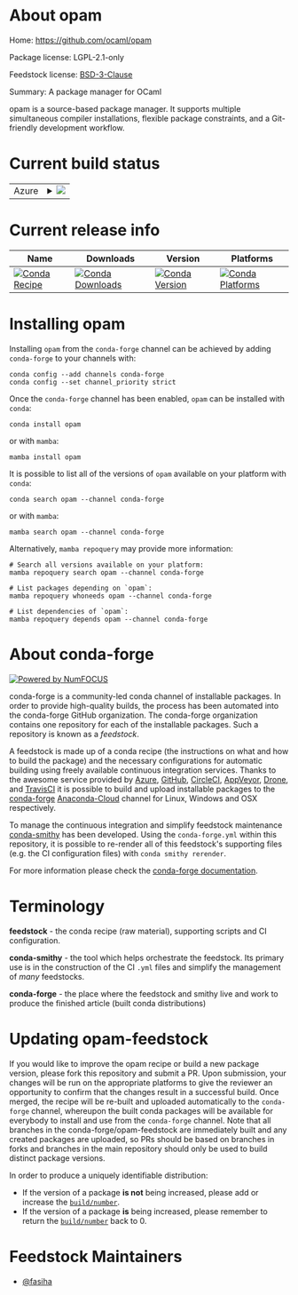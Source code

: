 About opam
==========

Home: https://github.com/ocaml/opam

Package license: LGPL-2.1-only

Feedstock license: [BSD-3-Clause](https://github.com/conda-forge/opam-feedstock/blob/main/LICENSE.txt)

Summary: A package manager for OCaml

opam is a source-based package manager. It supports multiple simultaneous compiler
installations, flexible package constraints, and a Git-friendly development workflow.


Current build status
====================


<table>
    
  <tr>
    <td>Azure</td>
    <td>
      <details>
        <summary>
          <a href="https://dev.azure.com/conda-forge/feedstock-builds/_build/latest?definitionId=15649&branchName=main">
            <img src="https://dev.azure.com/conda-forge/feedstock-builds/_apis/build/status/opam-feedstock?branchName=main">
          </a>
        </summary>
        <table>
          <thead><tr><th>Variant</th><th>Status</th></tr></thead>
          <tbody><tr>
              <td>linux_64</td>
              <td>
                <a href="https://dev.azure.com/conda-forge/feedstock-builds/_build/latest?definitionId=15649&branchName=main">
                  <img src="https://dev.azure.com/conda-forge/feedstock-builds/_apis/build/status/opam-feedstock?branchName=main&jobName=linux&configuration=linux%20linux_64_" alt="variant">
                </a>
              </td>
            </tr>
          </tbody>
        </table>
      </details>
    </td>
  </tr>
</table>

Current release info
====================

| Name | Downloads | Version | Platforms |
| --- | --- | --- | --- |
| [![Conda Recipe](https://img.shields.io/badge/recipe-opam-green.svg)](https://anaconda.org/conda-forge/opam) | [![Conda Downloads](https://img.shields.io/conda/dn/conda-forge/opam.svg)](https://anaconda.org/conda-forge/opam) | [![Conda Version](https://img.shields.io/conda/vn/conda-forge/opam.svg)](https://anaconda.org/conda-forge/opam) | [![Conda Platforms](https://img.shields.io/conda/pn/conda-forge/opam.svg)](https://anaconda.org/conda-forge/opam) |

Installing opam
===============

Installing `opam` from the `conda-forge` channel can be achieved by adding `conda-forge` to your channels with:

```
conda config --add channels conda-forge
conda config --set channel_priority strict
```

Once the `conda-forge` channel has been enabled, `opam` can be installed with `conda`:

```
conda install opam
```

or with `mamba`:

```
mamba install opam
```

It is possible to list all of the versions of `opam` available on your platform with `conda`:

```
conda search opam --channel conda-forge
```

or with `mamba`:

```
mamba search opam --channel conda-forge
```

Alternatively, `mamba repoquery` may provide more information:

```
# Search all versions available on your platform:
mamba repoquery search opam --channel conda-forge

# List packages depending on `opam`:
mamba repoquery whoneeds opam --channel conda-forge

# List dependencies of `opam`:
mamba repoquery depends opam --channel conda-forge
```


About conda-forge
=================

[![Powered by
NumFOCUS](https://img.shields.io/badge/powered%20by-NumFOCUS-orange.svg?style=flat&colorA=E1523D&colorB=007D8A)](https://numfocus.org)

conda-forge is a community-led conda channel of installable packages.
In order to provide high-quality builds, the process has been automated into the
conda-forge GitHub organization. The conda-forge organization contains one repository
for each of the installable packages. Such a repository is known as a *feedstock*.

A feedstock is made up of a conda recipe (the instructions on what and how to build
the package) and the necessary configurations for automatic building using freely
available continuous integration services. Thanks to the awesome service provided by
[Azure](https://azure.microsoft.com/en-us/services/devops/), [GitHub](https://github.com/),
[CircleCI](https://circleci.com/), [AppVeyor](https://www.appveyor.com/),
[Drone](https://cloud.drone.io/welcome), and [TravisCI](https://travis-ci.com/)
it is possible to build and upload installable packages to the
[conda-forge](https://anaconda.org/conda-forge) [Anaconda-Cloud](https://anaconda.org/)
channel for Linux, Windows and OSX respectively.

To manage the continuous integration and simplify feedstock maintenance
[conda-smithy](https://github.com/conda-forge/conda-smithy) has been developed.
Using the ``conda-forge.yml`` within this repository, it is possible to re-render all of
this feedstock's supporting files (e.g. the CI configuration files) with ``conda smithy rerender``.

For more information please check the [conda-forge documentation](https://conda-forge.org/docs/).

Terminology
===========

**feedstock** - the conda recipe (raw material), supporting scripts and CI configuration.

**conda-smithy** - the tool which helps orchestrate the feedstock.
                   Its primary use is in the construction of the CI ``.yml`` files
                   and simplify the management of *many* feedstocks.

**conda-forge** - the place where the feedstock and smithy live and work to
                  produce the finished article (built conda distributions)


Updating opam-feedstock
=======================

If you would like to improve the opam recipe or build a new
package version, please fork this repository and submit a PR. Upon submission,
your changes will be run on the appropriate platforms to give the reviewer an
opportunity to confirm that the changes result in a successful build. Once
merged, the recipe will be re-built and uploaded automatically to the
`conda-forge` channel, whereupon the built conda packages will be available for
everybody to install and use from the `conda-forge` channel.
Note that all branches in the conda-forge/opam-feedstock are
immediately built and any created packages are uploaded, so PRs should be based
on branches in forks and branches in the main repository should only be used to
build distinct package versions.

In order to produce a uniquely identifiable distribution:
 * If the version of a package **is not** being increased, please add or increase
   the [``build/number``](https://docs.conda.io/projects/conda-build/en/latest/resources/define-metadata.html#build-number-and-string).
 * If the version of a package **is** being increased, please remember to return
   the [``build/number``](https://docs.conda.io/projects/conda-build/en/latest/resources/define-metadata.html#build-number-and-string)
   back to 0.

Feedstock Maintainers
=====================

* [@fasiha](https://github.com/fasiha/)

